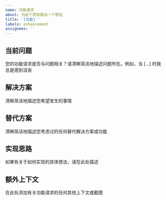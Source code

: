 ```yaml
---
name: 功能请求
about: 为这个项目提出一个想法
title: '[功能] '
labels: enhancement
assignees: ''
---
```


## 当前问题
您的功能请求是否与问题相关？请清晰简洁地描述问题所在。例如，当 [...] 时我总是感到沮丧

## 解决方案
清晰简洁地描述您希望发生的事情

## 替代方案
清晰简洁地描述您考虑过的任何替代解决方案或功能

## 实现思路
如果有关于如何实现的具体想法，请在此处描述

## 额外上下文
在此处添加有关功能请求的任何其他上下文或截图

